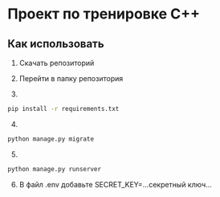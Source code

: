 # Проект по тренировке C++

## Как использовать

1) Скачать репозиторий

2) Перейти в папку репозитория

3)
```bash
pip install -r requirements.txt
```

4)
```bash
python manage.py migrate
```

5)
```bash
python manage.py runserver
```

6) В файл .env добавьте
SECRET\_KEY=...секретный ключ...

